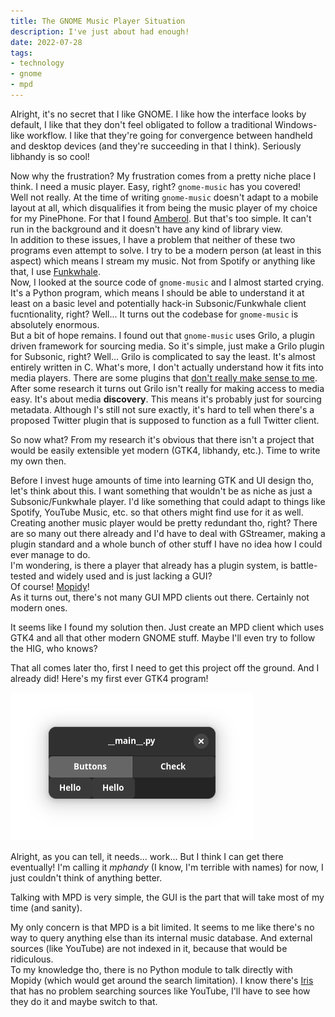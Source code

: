 ```yaml
---
title: The GNOME Music Player Situation
description: I've just about had enough!
date: 2022-07-28
tags:
- technology
- gnome
- mpd
---
```


Alright, it's no secret that I like GNOME. I like how the interface looks by default, I like that they don't feel obligated to follow a traditional Windows-like workflow. I like that they're going for convergence between handheld and desktop devices (and they're succeeding in that I think). Seriously libhandy is so cool!

Now why the frustration? My frustration comes from a pretty niche place I think. I need a music player. Easy, right? `gnome-music` has you covered!  
Well not really. At the time of writing `gnome-music` doesn't adapt to a mobile layout at all, which disqualifies it from being the music player of my choice for my PinePhone. For that I found [Amberol](https://apps.gnome.org/app/io.bassi.Amberol/). But that's too simple. It can't run in the background and it doesn't have any kind of library view.  
In addition to these issues, I have a problem that neither of these two programs even attempt to solve. I try to be a modern person (at least in this aspect) which means I stream my music. Not from Spotify or anything like that, I use [Funkwhale](https://funkwhale.audio/).  
Now, I looked at the source code of `gnome-music` and I almost started crying. It's a Python program, which means I should be able to understand it at least on a basic level and potentially hack-in Subsonic/Funkwhale client fucntionality, right? Well... It turns out the codebase for `gnome-music` is absolutely enormous.  
But a bit of hope remains. I found out that `gnome-music` uses Grilo, a plugin driven framework for sourcing media. So it's simple, just make a Grilo plugin for Subsonic, right?
Well... Grilo is complicated to say the least. It's almost entirely written in C. What's more, I don't actually understand how it fits into media players.
There are some plugins that [don't really make sense to me](https://wiki.gnome.org/Projects/Grilo/PlannedFeatures). After some research it turns out Grilo isn't really for making access to media easy.
It's about media **discovery**. This means it's probably just for sourcing metadata.
Although I's still not sure exactly, it's hard to tell when there's a proposed Twitter plugin that is supposed to function as a full Twitter client.

So now what? From my research it's obvious that there isn't a project that would be easily extensible yet modern (GTK4, libhandy, etc.). Time to write my own then.

Before I invest huge amounts of time into learning GTK and UI design tho, let's think about this. I want something that wouldn't be as niche as just a Subsonic/Funkwhale player. I'd like something that could adapt to things like Spotify, YouTube Music, etc. so that others might find use for it as well.  
Creating another music player would be pretty redundant tho, right? There are so many out there already and I'd have to deal with GStreamer, making a plugin standard and a whole bunch of other stuff I have no idea how I could ever manage to do.  
I'm wondering, is there a player that already has a plugin system, is battle-tested and widely used and is just lacking a GUI?  
Of course! [Mopidy](https://mopidy.com/)!  
As it turns out, there's not many GUI MPD clients out there. Certainly not modern ones.

It seems like I found my solution then. Just create an MPD client which uses GTK4 and all that other modern GNOME stuff. Maybe I'll even try to follow the HIG, who knows?

That all comes later tho, first I need to get this project off the ground. And I already did! Here's my first ever GTK4 program!

![smt](/blog/img/mphandy.png)

Alright, as you can tell, it needs... work... But I think I can get there eventually! I'm calling it *mphandy* (I know, I'm terrible with names) for now, I just couldn't think of anything better.

Talking with MPD is very simple, the GUI is the part that will take most of my time (and sanity).

My only concern is that MPD is a bit limited. It seems to me like there's no way to query anything else than its internal music database. And external sources (like YouTube) are not indexed in it, because that would be ridiculous.  
To my knowledge tho, there is no Python module to talk directly with Mopidy (which would get around the search limitation). I know there's [Iris](https://mopidy.com/ext/iris/) that has no problem searching sources like YouTube, I'll have to see how they do it and maybe switch to that.
